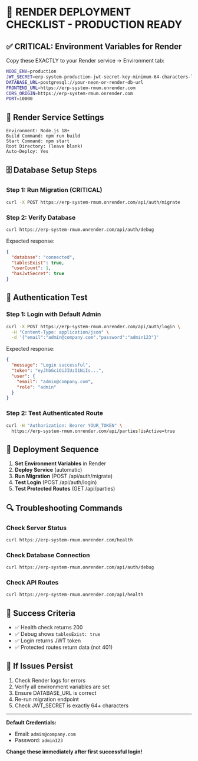 # 🚀 RENDER DEPLOYMENT CHECKLIST - PRODUCTION READY

## ✅ **CRITICAL: Environment Variables for Render**

Copy these EXACTLY to your Render service → Environment tab:

```bash
NODE_ENV=production
JWT_SECRET=erp-system-production-jwt-secret-key-minimum-64-characters-long-super-secure-2024
DATABASE_URL=postgresql://your-neon-or-render-db-url
FRONTEND_URL=https://erp-system-rmum.onrender.com
CORS_ORIGIN=https://erp-system-rmum.onrender.com
PORT=10000
```

## 🔧 **Render Service Settings**

```
Environment: Node.js 18+
Build Command: npm run build
Start Command: npm start
Root Directory: (leave blank)
Auto-Deploy: Yes
```

## 🗄️ **Database Setup Steps**

### Step 1: Run Migration (CRITICAL)
```bash
curl -X POST https://erp-system-rmum.onrender.com/api/auth/migrate
```

### Step 2: Verify Database
```bash
curl https://erp-system-rmum.onrender.com/api/auth/debug
```

Expected response:
```json
{
  "database": "connected",
  "tablesExist": true,
  "userCount": 1,
  "hasJwtSecret": true
}
```

## 🔐 **Authentication Test**

### Step 1: Login with Default Admin
```bash
curl -X POST https://erp-system-rmum.onrender.com/api/auth/login \
  -H "Content-Type: application/json" \
  -d '{"email":"admin@company.com","password":"admin123"}'
```

Expected response:
```json
{
  "message": "Login successful",
  "token": "eyJhbGciOiJIUzI1NiIs...",
  "user": {
    "email": "admin@company.com",
    "role": "admin"
  }
}
```

### Step 2: Test Authenticated Route
```bash
curl -H "Authorization: Bearer YOUR_TOKEN" \
  https://erp-system-rmum.onrender.com/api/parties?isActive=true
```

## 🎯 **Deployment Sequence**

1. **Set Environment Variables** in Render
2. **Deploy Service** (automatic)
3. **Run Migration** (POST /api/auth/migrate)
4. **Test Login** (POST /api/auth/login)
5. **Test Protected Routes** (GET /api/parties)

## 🔍 **Troubleshooting Commands**

### Check Server Status
```bash
curl https://erp-system-rmum.onrender.com/health
```

### Check Database Connection
```bash
curl https://erp-system-rmum.onrender.com/api/auth/debug
```

### Check API Routes
```bash
curl https://erp-system-rmum.onrender.com/api/health
```

## 🎉 **Success Criteria**

- ✅ Health check returns 200
- ✅ Debug shows `tablesExist: true`
- ✅ Login returns JWT token
- ✅ Protected routes return data (not 401)

## 🚨 **If Issues Persist**

1. Check Render logs for errors
2. Verify all environment variables are set
3. Ensure DATABASE_URL is correct
4. Re-run migration endpoint
5. Check JWT_SECRET is exactly 64+ characters

---

**Default Credentials:**
- Email: `admin@company.com`
- Password: `admin123`

**Change these immediately after first successful login!**